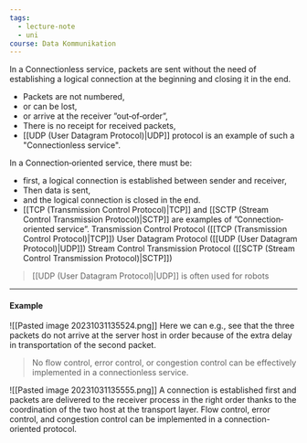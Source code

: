 ```yaml
---
tags:
  - lecture-note
  - uni
course: Data Kommunikation
---
```

In a Connectionless service, packets are sent without the need of establishing a logical connection at the beginning and closing it in the end.
* Packets are not numbered,
* or can be lost,
* or arrive at the receiver ”out‐of‐order”,
* There is no receipt for received packets,
* [[UDP (User Datagram Protocol)|UDP]] protocol is an example of such a "Connectionless service". 

In a Connection‐oriented service, there must be:
* first, a logical connection is established between sender and receiver,
* Then data is sent,
* and the logical connection is closed in the end.
* [[TCP (Transmission Control Protocol)|TCP]] and [[SCTP (Stream Control Transmission Protocol)|SCTP]] are examples of ”Connection‐oriented service”.
Transmission Control Protocol ([[TCP (Transmission Control Protocol)|TCP]])
User Datagram Protocol ([[UDP (User Datagram Protocol)|UDP]])
Stream Control Transmission Protocol ([[SCTP (Stream Control Transmission Protocol)|SCTP]])
>[[UDP (User Datagram Protocol)|UDP]] is often used for robots
***
#### Example
![[Pasted image 20231031135524.png]]
Here we can e.g., see that the three packets do not arrive at the server host in order because of the extra delay in transportation of the second packet.
>No flow control, error control, or congestion control can be effectively implemented in a connectionless service.

![[Pasted image 20231031135555.png]]
A connection is established first and packets are delivered to the receiver process in the right order thanks to the coordination of the two host at the transport layer.
Flow control, error control, and congestion control can be implemented in a connection- oriented protocol.
